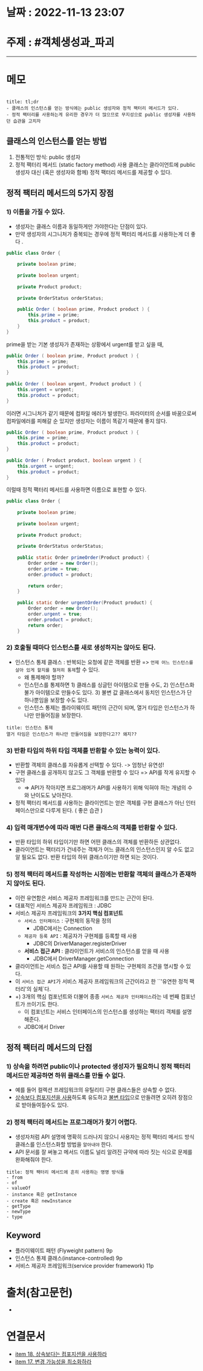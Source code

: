 # 날짜 : 2022-11-13 23:07

# 주제 : #객체생성과_파괴
----
# 메모

```toc
```

```ad-note
title: tl;dr
- 클래스의 인스턴스를 얻는 방식에는 public 생성자와 정적 팩터리 메서드가 있다. 
- 정적 팩터리를 사용하는게 유리한 경우가 더 많으므로 무지성으로 public 생성자를 사용하던 습관을 고치자
```

## 클래스의 인스턴스를 얻는 방법
1. 전통적인 방식: public 생성자
2. 정적 팩터리 메서드 (static factory method) 사용
클래스는 클라이언트에 public 생성자 대신 (혹은  생성자와 함께) 정적 팩터리 메서드를 제공할 수 있다. 

## 정적 팩터리 메서드의 5가지 장점
### 1) 이름을 가질 수 있다.
- 생성자는 클래스 이름과 동일하게만 가야한다는 단점이 있다. 
- 만약 생성자의 시그니처가 중복되는 경우에 정적 팩터리 메서드를 사용하는게 더 좋다 .
```java
public class Order {  
  
    private boolean prime;  
  
    private boolean urgent;  
  
    private Product product;  
  
    private OrderStatus orderStatus;  
  
    public Order ( boolean prime, Product product ) {  
        this.prime = prime;  
        this.product = product;  
    }
}

```
 prime을 받는 기본 생성자가 존재하는 상황에서 urgent를 받고 싶을 때,
```java
public Order ( boolean prime, Product product ) {  
    this.prime = prime;  
    this.product = product;  
}  
  
public Order ( boolean urgent, Product product ) {  
    this.urgent = urgent;  
    this.product = product;  
}
```
이러면 시그니처가 같기 때문에 컴파일 에러가 발생한다. 
파라미터의 순서를 바꿈으로써 컴파일에러를 피해갈 순 있지만 생성자는 이름이 똑같기 때문에 좋지 않다.
```java
public Order ( boolean prime, Product product ) {  
    this.prime = prime;  
    this.product = product;  
}  
  
public Order ( Product product, boolean urgent ) {  
    this.urgent = urgent;  
    this.product = product;  
}
```

이럴때 정적 팩터리 메서드를 사용하면 이름으로 표현할 수 있다. 
```java
public class Order {  
  
    private boolean prime;  
  
    private boolean urgent;  
  
    private Product product;  
  
    private OrderStatus orderStatus;  
  
    public static Order primeOrder(Product product) {  
        Order order = new Order();  
        order.prime = true;  
        order.product = product;  
  
        return order;  
    }  
  
    public static Order urgentOrder(Product product) {  
        Order order = new Order();  
        order.urgent = true;  
        order.product = product;  
        return order;  
    }
```

### 2) 호출될 때마다 인스턴스를 새로 생성하지는 않아도 된다. 
- 인스턴스 통제 클래스 : 반복되는 요청에 같은 객체를 반환 =>  `언제 어느 인스턴스를 살아 있게 할지를 철저히 통제`할 수 있다. 
	- 왜 통제해야 할까?
	- 인스턴스를 통제하면 1) 클래스를 싱글턴 아이템으로 만들 수도, 2) 인스턴스화 불가 아이템으로 만들수도 있다. 3) 불변  값 클래스에서 동치인 인스턴스가 단 하나뿐임을 보장할 수도 있다. 
	- 인스턴스 통제는 플라이웨이트 패턴의 근간이 되며, 열거 타입은 인스턴스가 하나만 만들어짐을 보장한다.
```ad-question
title: 인스턴스 통제
열거 타임은 인스턴스가 하나만 만들어짐을 보장한다고?? 왜지?? 
```
### 3) 반환 타입의 하위 타입 객체를 반환할 수 있는 능력이 있다.
- 반환할 객체의 클래스를 자유롭게 선택할 수 있다. -> 엄청난 유연성!
- 구현 클래스를 공개하지 않고도 그 객체를 반환할 수 있다 => API를 작게 유지할 수 있다
	- => API가 작아지면 프로그래머가 API를 사용하기 위해 익혀야 하는 개념의 수와 난이도도 낮아진다.
- 정적 팩터리 메서드를 사용하는 클라이언트는 얻은 객체를 구현 클래스가 아닌 인터페이스만으로 다루게 된다. ( 좋은 습관 )
### 4) 입력 매개변수에 따라 매번 다른 클래스의 객체를 반환할 수 있다.
- 반환 타입의 하위 타입이기만 하면 어떤 클래스의 객체를 반환하든 상관없다. 
- 클라이언트는 팩터리가 건네주는 객체가 어느 클래스의 인스턴스인지 알 수도 없고 알 필요도 없다. 반환 타입의 하위 클래스이기만 하면 되는 것이다. 
### 5) 정적 팩터리 메서드를 작성하는 시점에는 반환할 객체의 클래스가 존재하지 않아도 된다. 
- 이런 유연함은 서비스 제공자 프레임워크를 만드는 근간이 된다. 
- 대표적인 서비스 제공자 프레임워크 : JDBC
- 서비스 제공자 프레임워크의 **3가지 핵심 컴포넌트**
	- `서비스 인터페이스` : 구현체의 동작을 정의
		- JDBC에서는 Connection
	- `제공자 등록 API` : 제공자가 구현체를 등록할 때 사용
		- JDBC의 DriverManager.registerDriver
	- **서비스 접근 API** : 클라이언트가 서비스의 인스턴스를 얻을 때 사용
		- JDBC에서 DriverManager.getConnection
- 클라이언트는 서비스 접근 API를 사용할 때 원하는 구현체의 조건을 명시할 수 있다. 
- 이 `서비스 접근 API`가 서비스 제공자 프레임워크의 근간이라고 한 ``'유연한 정적 팩터리'의 실체`다.
- +) 3개의 핵심 컴포넌트와 더불어 종종 `서비스 제공자 인터페이스`라는 네 번째 컴포넌트가 쓰이기도 한다. 
	- 이 컴포넌트는 서비스 인터페이스의 인스턴스를 생성하는 팩터리 객체를 설명해준다. 
	- JDBC에서 Driver

## 정적 팩터리 메서드의 단점
### 1) 상속을 하려면 public이나 protected 생성자가 필요하니 정적 팩터리 메서드만 제공하면 하위 클래스를 만들 수 없다. 
- 예를 들어 컬렉션 프레임워크의 유틸리티 구현 클래스들은 상속할 수 없다. 
- [상속보다 컴포지션을 사용](item%2018.%20상속보다는%20컴포지션을%20사용하라.md)하도록 유도하고 [불변 타입](item%2017.%20변경%20가능성을%20최소화하라.md)으로 만들려면 오히려 장점으로 받아들여질수도 있다.

### 2) 정적 팩터리 메서드는 프로그래머가 찾기 어렵다. 
- 생성자처럼 API 설명에 명확히 드러나지 않으니 사용자는 정적 팩터리 메서드 방식 클래스를 인스턴스화할 방법을 `알아내야` 한다.
- API 문서를 잘 써놓고 메서드 이름도 널리 알려진 규약에 따라 짓는 식으로 문제를 완화해줘야 한다. 
```ad-attention
title: 정적 팩터리 메서드에 흔히 사용하는 명명 방식들
- from 
- of
- valueOf
- instance 혹은 getInstance
- create 혹은 newInstance
- getType
- newType
- type
```

## Keyword
- 플라이웨이트 패턴 (Flyweight pattern) 9p
- 인스턴스 통제 클래스(instance-controlled) 9p
- 서비스 제공자 프레임워크(service provider framework) 11p


# 출처(참고문헌)
- 

# 연결문서
- [item 18. 상속보다는 컴포지션을 사용하라](item%2018.%20상속보다는%20컴포지션을%20사용하라.md)
- [item 17. 변경 가능성을 최소화하라](item%2017.%20변경%20가능성을%20최소화하라.md)